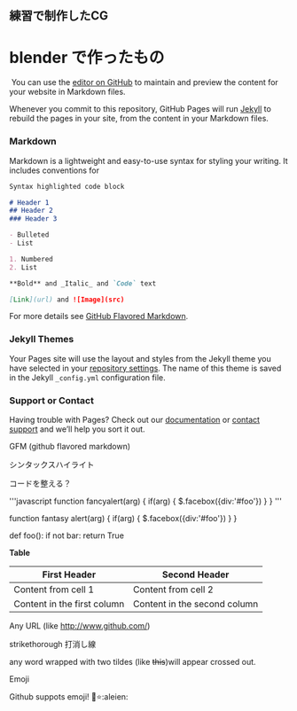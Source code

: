 ## 練習で制作したCG



# blender で作ったもの

![]()
You can use the [editor on GitHub](https://github.com/TomoakiOhashi/TomoakiOhashi.github.io/edit/master/index.md) to maintain and preview the content for your website in Markdown files.

Whenever you commit to this repository, GitHub Pages will run [Jekyll](https://jekyllrb.com/) to rebuild the pages in your site, from the content in your Markdown files.

### Markdown

Markdown is a lightweight and easy-to-use syntax for styling your writing. It includes conventions for

```markdown
Syntax highlighted code block

# Header 1
## Header 2
### Header 3

- Bulleted
- List

1. Numbered
2. List

**Bold** and _Italic_ and `Code` text

[Link](url) and ![Image](src)
```

For more details see [GitHub Flavored Markdown](https://guides.github.com/features/mastering-markdown/).

### Jekyll Themes

Your Pages site will use the layout and styles from the Jekyll theme you have selected in your [repository settings](https://github.com/TomoakiOhashi/TomoakiOhashi.github.io/settings). The name of this theme is saved in the Jekyll `_config.yml` configuration file.

### Support or Contact

Having trouble with Pages? Check out our [documentation](https://help.github.com/categories/github-pages-basics/) or [contact support](https://github.com/contact) and we’ll help you sort it out.



GFM (github flavored markdown)

シンタックスハイライト

コードを整える？

'''javascript
function fancyalert(arg) {
  if(arg) {
    $.facebox({div:'#foo'})
  }
}
'''


function fantasy alert(arg) {
  if(arg) {
    $.facebox({div:'#foo'})
  } 
}


def foo():
  if not bar:
    return True
    
**Table**

First Header | Second Header
------------ | -------------
Content from cell 1 | Content from cell 2
Content in the first column | Content in the second column


Any URL (like http://www.github.com/) 

strikethorough
打消し線

any word wrapped with two tildes (like ~~this~~)will appear crossed out.

Emoji

Github suppots emoji!
:imp::star::aleien:
